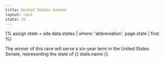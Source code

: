 ```yaml
---
title: United States Senate
layout: race
state: tn
---
```

{% assign state = site.data.states | where: 'abbreviation', page.state | first %}

The winner of this race will serve a six-year term in the United States Senate, representing the state of {{ state.name }}.